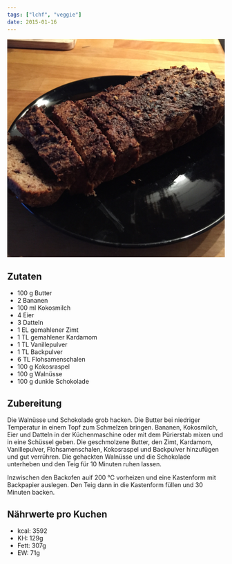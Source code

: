 ```yaml
---
tags: ["lchf", "veggie"]
date: 2015-01-16
---
```


![](../uploads/bananenbrot.jpg)

## Zutaten
- 100 g     Butter
- 2         Bananen
- 100 ml    Kokosmilch
- 4         Eier
- 3         Datteln
- 1 EL      gemahlener Zimt
- 1 TL      gemahlener Kardamom
- 1 TL      Vanillepulver
- 1 TL      Backpulver
- 6 TL      Flohsamenschalen
- 100 g     Kokosraspel
- 100 g     Walnüsse
- 100 g     dunkle Schokolade

## Zubereitung

Die Walnüsse und Schokolade grob hacken. Die Butter bei niedriger Temperatur in einem Topf zum Schmelzen bringen. Bananen, Kokosmilch, Eier und Datteln in der Küchenmaschine oder mit dem Pürierstab mixen und in eine Schüssel geben. Die geschmolzene Butter, den Zimt, Kardamom, Vanillepulver, Flohsamenschalen, Kokosraspel und Backpulver hinzufügen und gut verrühren. Die gehackten Walnüsse und die Schokolade unterheben und den Teig für 10 Minuten ruhen lassen.

Inzwischen den Backofen auif 200 ℃ vorheizen und eine Kastenform mit Backpapier auslegen.
Den Teig dann in die Kastenform füllen und 30 Minuten backen.

## Nährwerte pro Kuchen
- kcal: 3592
- KH:    129g
- Fett:  307g
- EW:     71g
